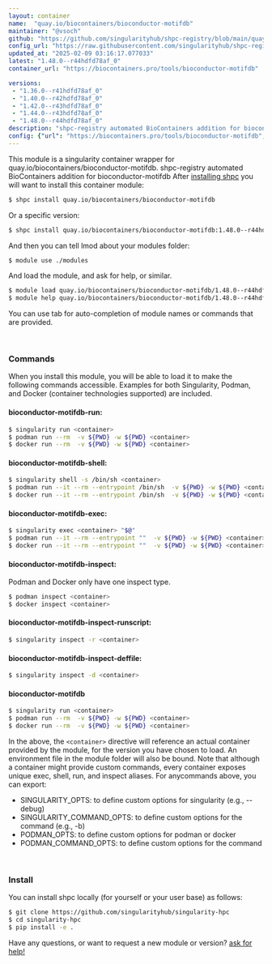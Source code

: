 ```yaml
---
layout: container
name:  "quay.io/biocontainers/bioconductor-motifdb"
maintainer: "@vsoch"
github: "https://github.com/singularityhub/shpc-registry/blob/main/quay.io/biocontainers/bioconductor-motifdb/container.yaml"
config_url: "https://raw.githubusercontent.com/singularityhub/shpc-registry/main/quay.io/biocontainers/bioconductor-motifdb/container.yaml"
updated_at: "2025-02-09 03:16:17.077033"
latest: "1.48.0--r44hdfd78af_0"
container_url: "https://biocontainers.pro/tools/bioconductor-motifdb"

versions:
 - "1.36.0--r41hdfd78af_0"
 - "1.40.0--r42hdfd78af_0"
 - "1.42.0--r43hdfd78af_0"
 - "1.44.0--r43hdfd78af_0"
 - "1.48.0--r44hdfd78af_0"
description: "shpc-registry automated BioContainers addition for bioconductor-motifdb"
config: {"url": "https://biocontainers.pro/tools/bioconductor-motifdb", "maintainer": "@vsoch", "description": "shpc-registry automated BioContainers addition for bioconductor-motifdb", "latest": {"1.48.0--r44hdfd78af_0": "sha256:4abe44e146d66dcf43cb63514641540b365713949bf507fb9532982b49d9810b"}, "tags": {"1.36.0--r41hdfd78af_0": "sha256:7c9d826ea1844851c22f124b384ee8ea5e99e66b82d3084ee8f37fd5460ec978", "1.40.0--r42hdfd78af_0": "sha256:be6b55f5f6f8c366a2dc6c1d737191d7a5b5ca8e38c91d50090b87d6ed122814", "1.42.0--r43hdfd78af_0": "sha256:ee5c8844faf634d8fc4bd58f1dae1b7378525cb185e151ad4a65f38b60a3e795", "1.44.0--r43hdfd78af_0": "sha256:11e33cc40274b1fa6b0fda1d8367cac5183aa335b5c2c8556acb34b3224e7214", "1.48.0--r44hdfd78af_0": "sha256:4abe44e146d66dcf43cb63514641540b365713949bf507fb9532982b49d9810b"}, "docker": "quay.io/biocontainers/bioconductor-motifdb"}
---
```


This module is a singularity container wrapper for quay.io/biocontainers/bioconductor-motifdb.
shpc-registry automated BioContainers addition for bioconductor-motifdb
After [installing shpc](#install) you will want to install this container module:


```bash
$ shpc install quay.io/biocontainers/bioconductor-motifdb
```

Or a specific version:

```bash
$ shpc install quay.io/biocontainers/bioconductor-motifdb:1.48.0--r44hdfd78af_0
```

And then you can tell lmod about your modules folder:

```bash
$ module use ./modules
```

And load the module, and ask for help, or similar.

```bash
$ module load quay.io/biocontainers/bioconductor-motifdb/1.48.0--r44hdfd78af_0
$ module help quay.io/biocontainers/bioconductor-motifdb/1.48.0--r44hdfd78af_0
```

You can use tab for auto-completion of module names or commands that are provided.

<br>

### Commands

When you install this module, you will be able to load it to make the following commands accessible.
Examples for both Singularity, Podman, and Docker (container technologies supported) are included.

#### bioconductor-motifdb-run:

```bash
$ singularity run <container>
$ podman run --rm  -v ${PWD} -w ${PWD} <container>
$ docker run --rm  -v ${PWD} -w ${PWD} <container>
```

#### bioconductor-motifdb-shell:

```bash
$ singularity shell -s /bin/sh <container>
$ podman run --it --rm --entrypoint /bin/sh  -v ${PWD} -w ${PWD} <container>
$ docker run --it --rm --entrypoint /bin/sh  -v ${PWD} -w ${PWD} <container>
```

#### bioconductor-motifdb-exec:

```bash
$ singularity exec <container> "$@"
$ podman run --it --rm --entrypoint ""  -v ${PWD} -w ${PWD} <container> "$@"
$ docker run --it --rm --entrypoint ""  -v ${PWD} -w ${PWD} <container> "$@"
```

#### bioconductor-motifdb-inspect:

Podman and Docker only have one inspect type.

```bash
$ podman inspect <container>
$ docker inspect <container>
```

#### bioconductor-motifdb-inspect-runscript:

```bash
$ singularity inspect -r <container>
```

#### bioconductor-motifdb-inspect-deffile:

```bash
$ singularity inspect -d <container>
```



#### bioconductor-motifdb

```bash
$ singularity run <container>
$ podman run --rm  -v ${PWD} -w ${PWD} <container>
$ docker run --rm  -v ${PWD} -w ${PWD} <container>
```


In the above, the `<container>` directive will reference an actual container provided
by the module, for the version you have chosen to load. An environment file in the
module folder will also be bound. Note that although a container
might provide custom commands, every container exposes unique exec, shell, run, and
inspect aliases. For anycommands above, you can export:

 - SINGULARITY_OPTS: to define custom options for singularity (e.g., --debug)
 - SINGULARITY_COMMAND_OPTS: to define custom options for the command (e.g., -b)
 - PODMAN_OPTS: to define custom options for podman or docker
 - PODMAN_COMMAND_OPTS: to define custom options for the command

<br>

### Install

You can install shpc locally (for yourself or your user base) as follows:

```bash
$ git clone https://github.com/singularityhub/singularity-hpc
$ cd singularity-hpc
$ pip install -e .
```

Have any questions, or want to request a new module or version? [ask for help!](https://github.com/singularityhub/singularity-hpc/issues)